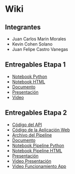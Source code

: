 # Wiki

## Integrantes
- Juan Carlos Marin Morales
- Kevin Cohen Solano
- Juan Felipe Castro Vanegas

## Entregables Etapa 1

- [Notebook Python](https://github.com/jmarinm/BI-G07-P1-Suicides/blob/main/notebooks/Proyecto_1.ipynb)
- [Notebook HTML](https://github.com/jmarinm/BI-G07-P1-Suicides/blob/main/notebooks/Proyecto1.pdf)
- [Documento](https://github.com/jmarinm/BI-G07-P1-Suicides/blob/main/Docs/Proyecto%201%20-%20BI.pdf)
- [Presentación](https://github.com/jmarinm/BI-G07-P1-Suicides/blob/main/Docs/Salud%20Mental.pdf)
- [Video](https://youtu.be/Fn2zlLQxVc8)

## Entregables Etapa 2
- [Código del API](https://github.com/jmarinm/BI-G07-P1-Suicides/tree/main/App/API)
- [Código de la Aplicación Web](https://github.com/jmarinm/BI-G07-P1-Suicides/tree/main/App/webapp)
- [Archivo del Pipeline](https://github.com/jmarinm/BI-G07-P1-Suicides/blob/main/App/API/assets/pipeline.joblib) 
- [Documento](https://github.com/jmarinm/BI-G07-P1-Suicides/blob/main/Docs/Proyecto%201%20-%20Parte%202%20-BI.pdf)
- [Notebook Pipeline Python](https://github.com/jmarinm/BI-G07-P1-Suicides/blob/main/notebooks/Proyecto_1_Parte_2.ipynb)
- [Notebook Pipeline HTML](https://github.com/jmarinm/BI-G07-P1-Suicides/blob/main/notebooks/Proyecto_1_Parte_2.html)
- [Presentación](https://github.com/jmarinm/BI-G07-P1-Suicides/blob/main/Docs/Salud%20Mental%20-%20Parte%202.pdf)
- [Video Presentación]()
- [Video Funcionamiento App](https://youtu.be/OG8bMet3Eo0)
